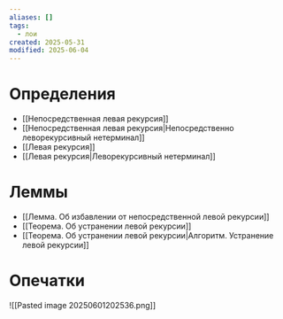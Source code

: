 ```yaml
---
aliases: []
tags:
  - лои
created: 2025-05-31
modified: 2025-06-04
---
```

# Определения
- [[Непосредственная левая рекурсия]]
- [[Непосредственная левая рекурсия|Непосредственно леворекурсивный нетерминал]]
- [[Левая рекурсия]]
- [[Левая рекурсия|Леворекурсивный нетерминал]]
# Леммы
- [[Лемма. Об избавлении от непосредственной левой рекурсии]]
- [[Теорема. Об устранении левой рекурсии]]
- [[Теорема. Об устранении левой рекурсии|Алгоритм. Устранение левой рекурсии]]
# Опечатки
![[Pasted image 20250601202536.png]]